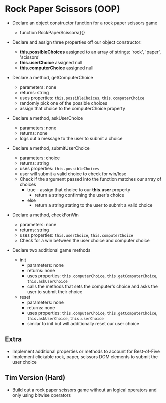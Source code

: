 # Rock Paper Scissors (OOP)

- Declare an object constructor function for a rock paper scissors game
    - function RockPaperScissors(){}

- Declare and assign three properties off our object constructor:
    - **this.possibleChoices** assigned to an array of strings: 'rock', 'paper', 'scissors'
    - **this.userChoice** assigned null
    - **this.computerChoice** assigned null

- Declare a method, getComputerChoice
    - parameters: none
    - returns: string
    - uses properties: `this.possibleChoices`, `this.computerChoice`
    - randomly pick one of the possible choices
    - assign that choice to the computerChoice property

- Declare a method, askUserChoice
    - parameters: none
    - returns: none
    - logs out a message to the user to submit a choice

- Declare a method, submitUserChoice
    - parameters: choice
    - returns: string
    - uses properties: `this.possibleChoices`
    - user will submit a valid choice to check for win/lose
    - Check if the argument passed into the function matches our array of choices
        - true - assign that choice to our **this.user** property
            - return a string confirming the user's choice
        - else 
            - return a string stating to the user to submit a valid choice

- Declare a method, checkForWin
    - parameters: none
    - returns: string
    - uses properties: `this.userChoice`, `this.computerChoice`
    - Check for a win between the user choice and computer choice

- Declare two additional game methods
    - init
        - parameters: none
        - returns: none
        - uses properties: `this.computerChoice`, `this.getComputerChoice`, `this.askUserChoice`
        - calls the methods that sets the computer's choice and asks the user to submit their choice
    - reset
        - parameters: none
        - returns: none
        - uses properties: `this.computerChoice`, `this.getComputerChoice`, `this.askUserChoice`, `this.userChoice`
        - similar to init but will additionally reset our user choice

## Extra
- Implement additional properties or methods to account for Best-of-Five
- Implement clickable rock, paper, scissors DOM elements to submit the user choice


## Tim Version (Hard)
- Build out a rock paper scissors game without an logical operators and only using bitwise operators